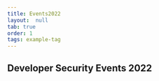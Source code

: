 ```yaml
---
title: Events2022
layout:  null
tab: true
order: 1
tags: example-tag
---
```


## Developer Security Events 2022
